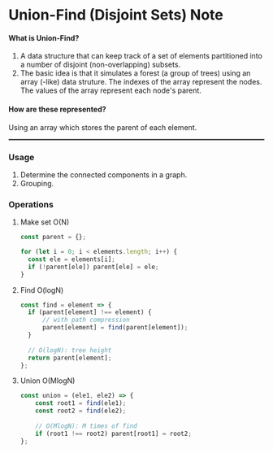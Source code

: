 # Union-Find (Disjoint Sets) Note
#### What is Union-Find?
1. A data structure that can keep track of a set of elements partitioned into a number of disjoint (non-overlapping) subsets.
2. The basic idea is that it simulates a forest (a group of trees) using an array (-like) data struture. The indexes of the array represent the nodes. The values of the array represent each node's parent.
####  How are these represented?
Using an array which stores the parent of each element.

<hr style="border:1px solid gray">

###  Usage
1.  Determine the connected components in a graph.
2.  Grouping.

###  Operations
1.  Make set O(N)
    ```js
    const parent = {};
    
    for (let i = 0; i < elements.length; i++) {
      const ele = elements[i];
      if (!parent[ele]) parent[ele] = ele;
    }
    ```
2.  Find O(logN)
    ```js
    const find = element => {
      if (parent[element] !== element) {
          // with path compression
          parent[element] = find(parent[element]);
      }
      
      // O(logN): tree height
      return parent[element];
    };
    ```
3.  Union O(MlogN)
    ```js
    const union = (ele1, ele2) => {
        const root1 = find(ele1);
        const root2 = find(ele2);
        
        // O(MlogN): M times of find 
        if (root1 !== root2) parent[root1] = root2;
    };
    ```